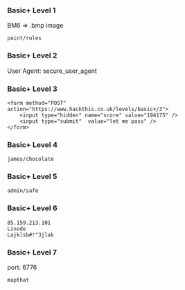 ### Basic+ Level 1
BM6 => .bmp image

```
paint/rules
```

### Basic+ Level 2
User Agent: secure_user_agent


### Basic+ Level 3
```
<form method="POST" action="https://www.hackthis.co.uk/levels/basic+/3">
    <input type="hidden" name="score" value="194175" />
    <input type="submit"  value="let me pass" />
</form>
```


### Basic+ Level 4
```
james/chocolate
```


### Basic+ Level 5
```
admin/safe
```


### Basic+ Level 6
```
85.159.213.101
Linode
Lajklsb#!"3jlak
```


### Basic+ Level 7
port: 6776
```
mapthat
```
